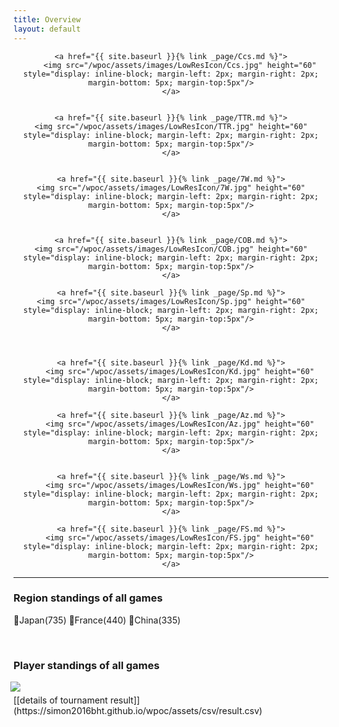 ```yaml
---
title: Overview
layout: default
---
```


<div align="center">

	<a href="{{ site.baseurl }}{% link _page/Ccs.md %}">
		<img src="/wpoc/assets/images/LowResIcon/Ccs.jpg" height="60" style="display: inline-block; margin-left: 2px; margin-right: 2px; margin-bottom: 5px; margin-top:5px"/>
	</a>


	<a href="{{ site.baseurl }}{% link _page/TTR.md %}">
	<img src="/wpoc/assets/images/LowResIcon/TTR.jpg" height="60" style="display: inline-block; margin-left: 2px; margin-right: 2px; margin-bottom: 5px; margin-top:5px"/>
	</a>


	<a href="{{ site.baseurl }}{% link _page/7W.md %}">
	<img src="/wpoc/assets/images/LowResIcon/7W.jpg" height="60" style="display: inline-block; margin-left: 2px; margin-right: 2px; margin-bottom: 5px; margin-top:5px"/>
	</a>


	<a href="{{ site.baseurl }}{% link _page/COB.md %}">
	<img src="/wpoc/assets/images/LowResIcon/COB.jpg" height="60" style="display: inline-block; margin-left: 2px; margin-right: 2px; margin-bottom: 5px; margin-top:5px"/>
	</a>

	<a href="{{ site.baseurl }}{% link _page/Sp.md %}">
	<img src="/wpoc/assets/images/LowResIcon/Sp.jpg" height="60" style="display: inline-block; margin-left: 2px; margin-right: 2px; margin-bottom: 5px; margin-top:5px"/>
	</a>



	<a href="{{ site.baseurl }}{% link _page/Kd.md %}">
		<img src="/wpoc/assets/images/LowResIcon/Kd.jpg" height="60" style="display: inline-block; margin-left: 2px; margin-right: 2px; margin-bottom: 5px; margin-top:5px"/>
	</a>

	<a href="{{ site.baseurl }}{% link _page/Az.md %}">
		<img src="/wpoc/assets/images/LowResIcon/Az.jpg" height="60" style="display: inline-block; margin-left: 2px; margin-right: 2px; margin-bottom: 5px; margin-top:5px"/>
	</a>


	<a href="{{ site.baseurl }}{% link _page/Ws.md %}">
		<img src="/wpoc/assets/images/LowResIcon/Ws.jpg" height="60" style="display: inline-block; margin-left: 2px; margin-right: 2px; margin-bottom: 5px; margin-top:5px"/>
	</a>

	<a href="{{ site.baseurl }}{% link _page/FS.md %}">
		<img src="/wpoc/assets/images/LowResIcon/FS.jpg" height="60" style="display: inline-block; margin-left: 2px; margin-right: 2px; margin-bottom: 5px; margin-top:5px"/>
	</a>
</div>



---




### Region standings of all games 
🥇Japan(735) 🥈France(440) 🥉China(335)


<p>&nbsp;</p>

### Player standings of all games
<div align="left">
 <img src="/wpoc/assets/images/ranking/AllGamesRanking.png" style="display: block; margin-left: -5px; margin-bottom: 5px"/>
</div>
[[details of tournament result]](https://simon2016bht.github.io/wpoc/assets/csv/result.csv)

